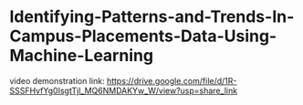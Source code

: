# Identifying-Patterns-and-Trends-In-Campus-Placements-Data-Using-Machine-Learning
video demonstration link: https://drive.google.com/file/d/1R-SSSFHvfYg0IsgtTjl_MQ6NMDAKYw_W/view?usp=share_link
